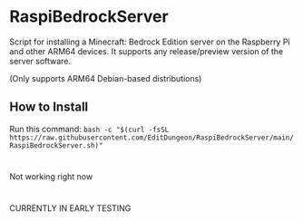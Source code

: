 # RaspiBedrockServer
Script for installing a Minecraft: Bedrock Edition server on the Raspberry Pi and other ARM64 devices.
It supports any release/preview version of the server software.

(Only supports ARM64 Debian-based distributions)

## How to Install
Run this command: ``` bash -c "$(curl -fsSL https://raw.githubusercontent.com/EditDungeon/RaspiBedrockServer/main/RaspiBedrockServer.sh)"  ```
#
Not working right now
#
CURRENTLY IN EARLY TESTING
